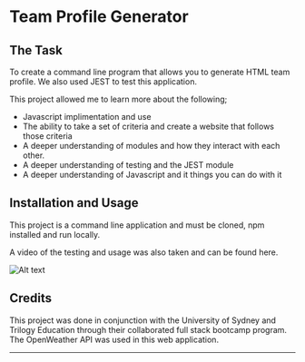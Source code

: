 # Team Profile Generator

## The Task

To create a command line program that allows you to generate HTML team profile. We also used JEST to test this application.

This project allowed me to learn more about the following;
- Javascript implimentation and use
- The ability to take a set of criteria and create a website that follows those criteria
- A deeper understanding of modules and how they interact with each other.
- A deeper understanding of testing and the JEST module
- A deeper understanding of Javascript and it things you can do with it

## Installation and Usage

This project is a command line application and must be cloned, npm installed and run locally.

A video of the testing and usage was also taken and can be found <a src="">here</a>.

![Alt text](./assets/graphics/example.html.png?raw=true "Screenshot of my web page")



## Credits

This project was done in conjunction with the University of Sydney and Trilogy Education through their collaborated full stack bootcamp program. The OpenWeather API was used in this web application.

---
